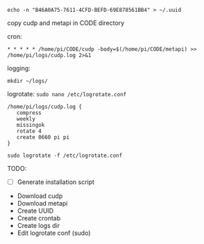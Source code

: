 ```
echo -n "B46A0A75-7611-4CFD-BEFD-69E878561BB4" > ~/.uuid
```


copy cudp and metapi in CODE directory

cron:
```
* * * * * /home/pi/CODE/cudp -body=$(/home/pi/CODE/metapi) >> /home/pi/logs/cudp.log 2>&1
```

logging:

```
mkdir ~/logs/
```


logrotate:
`sudo nano /etc/logrotate.conf`

```
/home/pi/logs/cudp.log {
   compress
   weekly
   missingok
   rotate 4
   create 0660 pi pi
}
```

```
sudo logrotate -f /etc/logrotate.conf
```


TODO:
- [ ] Generate installation script

- Download cudp
- Download metapi
- Create UUID
- Create crontab
- Create logs dir
- Edit logrotate conf (sudo)
